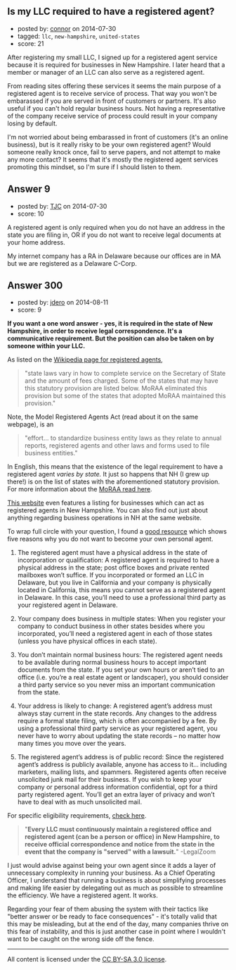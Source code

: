 ## Is my LLC required to have a registered agent?

- posted by: [connor](https://stackexchange.com/users/392995/connor) on 2014-07-30
- tagged: `llc`, `new-hampshire`, `united-states`
- score: 21

After registering my small LLC, I signed up for a registered agent service because it is required for businesses in New Hampshire. I later heard that a member or manager of an LLC can also serve as a registered agent.

From reading sites offering these services it seems the main purpose of a registered agent is to receive service of process. That way you won't be embarassed if you are served in front of customers or partners. It's also useful if you can't hold regular business hours. Not having a representative of the company receive service of process could result in your company losing by default.

I'm not worried about being embarassed in front of customers (it's an online business), but is it really risky to be your own registered agent? Would someone really knock once, fail to serve papers, and not attempt to make any more contact? It seems that it's mostly the registered agent services promoting this mindset, so I'm sure if I should listen to them.


## Answer 9

- posted by: [TJC](https://stackexchange.com/users/1600285/tjc) on 2014-07-30
- score: 10

A registered agent is only required when you do not have an address in the state you are filing in, OR if you do not want to receive legal documents at your home address.

My internet company has a RA in Delaware because our offices are in MA but we are registered as a Delaware C-Corp. 


## Answer 300

- posted by: [jdero](https://stackexchange.com/users/1972448/jdero) on 2014-08-11
- score: 9

<p><strong>If you want a one word answer - yes, it is required in the state of New Hampshire, in order to receive legal correspondence. It's a communicative requirement. But the position can also be taken on by someone within your LLC.</strong></p>

<p>As listed on the <a href="http://en.wikipedia.org/wiki/Registered_agent">Wikipedia page for registered agents</a>, </p>

<blockquote>
  <p>"state laws vary in how to complete service on the Secretary of State
  and the amount of fees charged. Some of the states that may have this
  statutory provision are listed below. MoRAA eliminated this provision
  but some of the states that adopted MoRAA maintained this provision."</p>
</blockquote>

<p>Note, the Model Registered Agents Act (read about it on the same webpage), is an</p>

<blockquote>
  <p>"effort... to standardize business entity laws as they relate to
  annual reports, registered agents and other laws and forms used to
  file business entities."</p>
</blockquote>

<p>In English, this means that the existence of the legal requirement to have a registered agent <em>varies by state.</em> It just so happens that NH (I grew up there!) is on the list of states with the aforementioned statutory provision. For more information about the <a href="http://www.iaca.org/iaca/wp-content/uploads/MoRAA_Summary.pdf">MoRAA  read here</a>.</p>

<p><a href="http://www.sos.nh.gov/corporate/agentlistings.htm">This website</a> even features a listing for businesses which can act as registered agents in New Hampshire. You can also find out just about anything regarding business operations in NH at the same website.</p>

<p>To wrap full circle with your question, I found a <a href="http://smallbiztrends.com/2012/08/you-shouldnt-be-your-own-registered-agent.html">good resource</a> which shows five reasons why you do not want to become your own personal agent.</p>

<ol>
<li><p>The registered agent must have a physical address in the state of incorporation or qualification: A registered agent is required to have a physical address in the state; post office boxes and private rented mailboxes won’t suffice. If you incorporated or formed an LLC in Delaware, but you live in California and your company is physically located in California, this means you cannot serve as a registered agent in Delaware. In this case, you’ll need to use a professional third party as your registered agent in Delaware.</p></li>
<li><p>Your company does business in multiple states: When you register your company to conduct business in other states besides where you incorporated, you’ll need a registered agent in each of those states (unless you have physical offices in each state).</p></li>
<li><p>You don’t maintain normal business hours: The registered agent needs to be available during normal business hours to accept important documents from the state. If you set your own hours or aren’t tied to an office (i.e. you’re a real estate agent or landscaper), you should consider a third party service so you never miss an important communication from the state.</p></li>
<li><p>Your address is likely to change: A registered agent’s address must always stay current in the state records. Any changes to the address require a formal state filing, which is often accompanied by a fee. By using a professional third party service as your registered agent, you never have to worry about updating the state records – no matter how many times you move over the years.</p></li>
<li><p>The registered agent’s address is of public record: Since the registered agent’s address is publicly available, anyone has access to it… including marketers, mailing lists, and spammers. Registered agents often receive unsolicited junk mail for their business. If you wish to keep your company or personal address information confidential, opt for a third party registered agent. You’ll get an extra layer of privacy and won’t have to deal with as much unsolicited mail.</p></li>
</ol>

<p>For specific eligibility requirements, <a href="http://www.legalzoom.com/llc-state-requirements/new-hampshire-llc.html">check here</a>.</p>

<blockquote>
  <p>"<strong>Every LLC must continuously maintain a registered office and
  registered agent (can be a person or office) in New Hampshire, to
  receive official correspondence and notice from the state in the event
  that the company is "served" with a lawsuit.</strong>" -LegalZoom</p>
</blockquote>

<p>I just would advise against being your own agent since it adds a layer of unnecessary complexity in running your business. As a Chief Operating Officer, I understand that running a business is about simplifying processes and making life easier by delegating out as much as possible to streamline the efficiency. We have a registered agent. It works.</p>

<p>Regarding your fear of them abusing the system with their tactics like "better answer or be ready to face consequences" - it's totally valid that this may be misleading, but at the end of the day, many companies thrive on this fear of instability, and this is just another case in point where I wouldn't want to be caught on the wrong side off the fence.</p>




---

All content is licensed under the [CC BY-SA 3.0 license](https://creativecommons.org/licenses/by-sa/3.0/).
